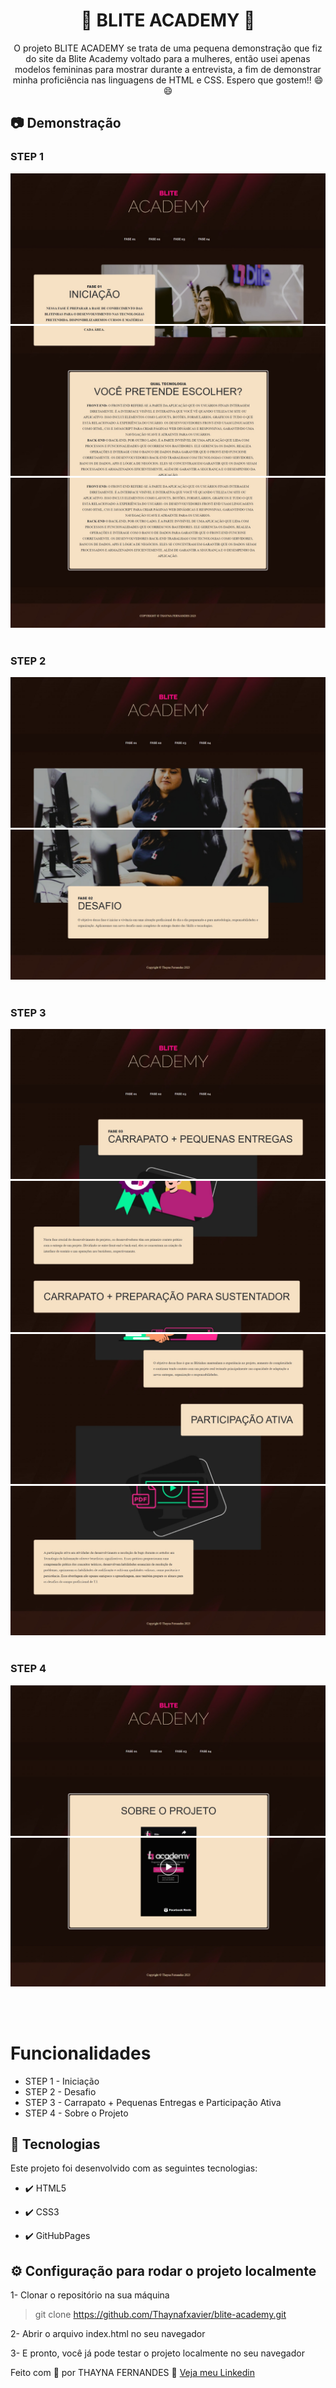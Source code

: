 <h1 align="center">🚀 BLITE ACADEMY 🚀</h1>

<p align="center">O projeto BLITE ACADEMY se trata de uma pequena demonstração que fiz do site da Blite Academy voltado para a mulheres, então usei apenas modelos femininas para mostrar durante a entrevista, a fim de demonstrar minha proficiência nas linguagens de HTML e CSS. Espero que gostem!! 😄😄</p>

## :camera: Demonstração

<p align="center">
  <h3>STEP 1</h3>
  <img src="./git-img/step1/image2.jpeg">
  <img src="./git-img/step1/image1.jpeg">
  <img src="./git-img/step1/image3.jpeg"><br><br>

  <h3>STEP 2</h3>
  <img src="./git-img/step2/image1.jpeg">
  <img src="./git-img/step2/image2.jpeg"><br><br>

  
  <h3>STEP 3</h3>
  <img src="./git-img/step3/image1.jpeg">
  <img src="./git-img/step3/image2.jpeg">
  <img src="./git-img/step3/image3.jpeg">
  <img src="./git-img/step3/image4.jpeg"><br><br>

  <h3>STEP 4</h3>
  <img src="./git-img/step4/image1.jpeg">
  <img src="./git-img/step4/image2.jpeg"><br><br>
</p>
<br/>

# Funcionalidades

 - STEP 1 - Iniciação
 - STEP 2 - Desafio
 - STEP 3 - Carrapato + Pequenas Entregas e Participação Ativa
 - STEP 4 - Sobre o Projeto

## 🚀 Tecnologias

Este projeto foi desenvolvido com as seguintes tecnologias:

- ✔️ HTML5

- ✔️ CSS3

- ✔️ GitHubPages


## ⚙ Configuração para rodar o projeto localmente

1- Clonar o repositório na sua máquina
> git clone https://github.com/Thaynafxavier/blite-academy.git

2- Abrir o arquivo index.html no seu navegador

3- E pronto, você já pode testar o projeto localmente no seu navegador



Feito com 💜 por THAYNA FERNANDES 👋 [Veja meu Linkedin](https://www.linkedin.com/in/thaynafxavier/)
<br>
